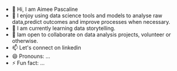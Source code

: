 - 👋 Hi, I am Aimee Pascaline
- 👀 I enjoy using data science tools and models to analyse raw data,predict outcomes and improve processes when necessary.
- 🌱 I am currently learning data storytelling.
- 💞️ Iam open to collaborate on data analysis projects, volunteer or otherwise.
- 📫 Let's connect on linkedin
- 😄 Pronouns: ...
- ⚡ Fun fact: ...

<!---
AimeePas/AimeePas is a ✨ special ✨ repository because its `README.md` (this file) appears on your GitHub profile.
You can click the Preview link to take a look at your changes.
--->

